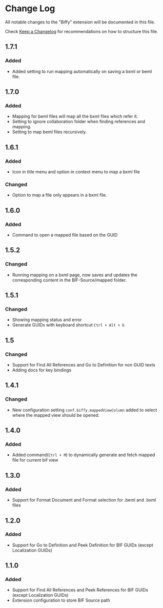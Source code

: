# Change Log

All notable changes to the "Biffy" extension will be documented in this file.

Check [Keep a Changelog](http://keepachangelog.com/) for recommendations on how to structure this file.

## 1.7.1

### Added

* Added setting to run mapping automatically on saving a bxml or beml file.

## 1.7.0

### Added

* Mapping for beml files will map all the bxml files which refer it.
* Setting to ignore collaboration folder when finding references and mapping.
* Setting to map beml files recursively.

## 1.6.1

### Added

* Icon in title menu and option in context menu to map a bxml file

### Changed

* Option to map a file only appears in a bxml file.

## 1.6.0

### Added

* Command to open a mapped file based on the GUID

## 1.5.2

### Changed

* Running mapping on a bxml page, now saves and updates the corresponding content in the BIF-Source/mapped folder.

## 1.5.1

### Changed

* Showing mapping status and error
* Generate GUIDs with keyboard shortcut `Ctrl + Alt + G`

## 1.5

### Changed

* Support for Find All References and Go to Definition for non GUID texts
* Adding docs for key bindings

## 1.4.1

### Changed

* New configuration setting `conf.biffy.mappedViewColumn` added to select where the mapped view should be opened.

## 1.4.0

### Added

* Added command(`Ctrl + M`) to dynamically generate and fetch mapped file for current bif view

## 1.3.0

### Added

* Support for Format Document and Format selection for .beml and .bxml files

## 1.2.0

### Added

* Support for Go to Definition and Peek Definition for BIF GUIDs (except Localization GUIDs)

## 1.1.0

### Added

* Support for Find All References and Peek References for BIF GUIDs (except Localization GUIDs)
* Extension configuration to store BIF Source path
